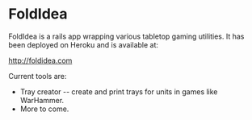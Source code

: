 FoldIdea
========

FoldIdea is a rails app wrapping various tabletop gaming utilities.
It has been deployed on Heroku and is available at:

http://foldidea.com

Current tools are:

* Tray creator -- create and print trays for units in games like WarHammer.
* More to come.


